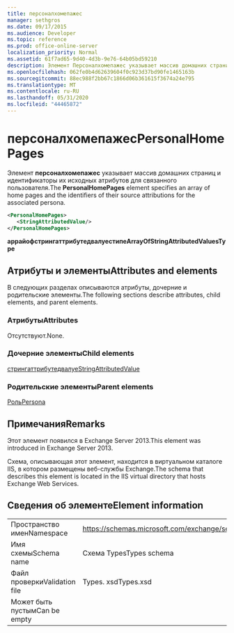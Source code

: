 ```yaml
---
title: персоналхомепажес
manager: sethgros
ms.date: 09/17/2015
ms.audience: Developer
ms.topic: reference
ms.prod: office-online-server
localization_priority: Normal
ms.assetid: 61f7ad65-9d40-4d3b-9e76-64b05bd59210
description: Элемент Персоналхомепажес указывает массив домашних страниц и идентификаторы их исходных атрибутов для связанного пользователя.
ms.openlocfilehash: 062fe0b4d62639604f0c923d37bd90fe1465163b
ms.sourcegitcommit: 88ec988f2bb67c1866d06b361615f3674a24e795
ms.translationtype: MT
ms.contentlocale: ru-RU
ms.lasthandoff: 05/31/2020
ms.locfileid: "44465872"
---
```

# <a name="personalhomepages"></a><span data-ttu-id="79308-103">персоналхомепажес</span><span class="sxs-lookup"><span data-stu-id="79308-103">PersonalHomePages</span></span>

<span data-ttu-id="79308-104">Элемент **персоналхомепажес** указывает массив домашних страниц и идентификаторы их исходных атрибутов для связанного пользователя.</span><span class="sxs-lookup"><span data-stu-id="79308-104">The **PersonalHomePages** element specifies an array of home pages and the identifiers of their source attributions for the associated persona.</span></span> 
  
```XML
<PersonalHomePages>
   <StringAttributedValue/>
</PersonalHomePages>
```

 <span data-ttu-id="79308-105">**аррайофстрингаттрибутедвалуестипе**</span><span class="sxs-lookup"><span data-stu-id="79308-105">**ArrayOfStringAttributedValuesType**</span></span>
## <a name="attributes-and-elements"></a><span data-ttu-id="79308-106">Атрибуты и элементы</span><span class="sxs-lookup"><span data-stu-id="79308-106">Attributes and elements</span></span>

<span data-ttu-id="79308-107">В следующих разделах описываются атрибуты, дочерние и родительские элементы.</span><span class="sxs-lookup"><span data-stu-id="79308-107">The following sections describe attributes, child elements, and parent elements.</span></span>
  
### <a name="attributes"></a><span data-ttu-id="79308-108">Атрибуты</span><span class="sxs-lookup"><span data-stu-id="79308-108">Attributes</span></span>

<span data-ttu-id="79308-109">Отсутствуют.</span><span class="sxs-lookup"><span data-stu-id="79308-109">None.</span></span>
  
### <a name="child-elements"></a><span data-ttu-id="79308-110">Дочерние элементы</span><span class="sxs-lookup"><span data-stu-id="79308-110">Child elements</span></span>

[<span data-ttu-id="79308-111">стрингаттрибутедвалуе</span><span class="sxs-lookup"><span data-stu-id="79308-111">StringAttributedValue</span></span>](stringattributedvalue.md)
  
### <a name="parent-elements"></a><span data-ttu-id="79308-112">Родительские элементы</span><span class="sxs-lookup"><span data-stu-id="79308-112">Parent elements</span></span>

[<span data-ttu-id="79308-113">Роль</span><span class="sxs-lookup"><span data-stu-id="79308-113">Persona</span></span>](persona.md)
  
## <a name="remarks"></a><span data-ttu-id="79308-114">Примечания</span><span class="sxs-lookup"><span data-stu-id="79308-114">Remarks</span></span>

<span data-ttu-id="79308-115">Этот элемент появился в Exchange Server 2013.</span><span class="sxs-lookup"><span data-stu-id="79308-115">This element was introduced in Exchange Server 2013.</span></span>
  
<span data-ttu-id="79308-116">Схема, описывающая этот элемент, находится в виртуальном каталоге IIS, в котором размещены веб-службы Exchange.</span><span class="sxs-lookup"><span data-stu-id="79308-116">The schema that describes this element is located in the IIS virtual directory that hosts Exchange Web Services.</span></span>
  
## <a name="element-information"></a><span data-ttu-id="79308-117">Сведения об элементе</span><span class="sxs-lookup"><span data-stu-id="79308-117">Element information</span></span>

|||
|:-----|:-----|
|<span data-ttu-id="79308-118">Пространство имен</span><span class="sxs-lookup"><span data-stu-id="79308-118">Namespace</span></span>  <br/> |https://schemas.microsoft.com/exchange/services/2006/types  <br/> |
|<span data-ttu-id="79308-119">Имя схемы</span><span class="sxs-lookup"><span data-stu-id="79308-119">Schema name</span></span>  <br/> |<span data-ttu-id="79308-120">Схема Types</span><span class="sxs-lookup"><span data-stu-id="79308-120">Types schema</span></span>  <br/> |
|<span data-ttu-id="79308-121">Файл проверки</span><span class="sxs-lookup"><span data-stu-id="79308-121">Validation file</span></span>  <br/> |<span data-ttu-id="79308-122">Types. xsd</span><span class="sxs-lookup"><span data-stu-id="79308-122">Types.xsd</span></span>  <br/> |
|<span data-ttu-id="79308-123">Может быть пустым</span><span class="sxs-lookup"><span data-stu-id="79308-123">Can be empty</span></span>  <br/> ||
   

